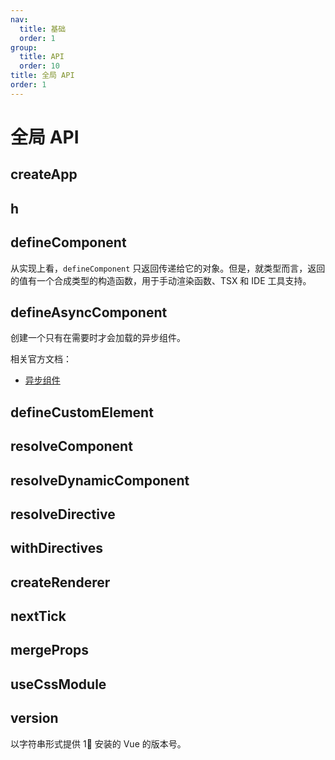 ```yaml
---
nav:
  title: 基础
  order: 1
group:
  title: API
  order: 10
title: 全局 API
order: 1
---
```


# 全局 API

## createApp

## h

## defineComponent

从实现上看，`defineComponent` 只返回传递给它的对象。但是，就类型而言，返回的值有一个合成类型的构造函数，用于手动渲染函数、TSX 和 IDE 工具支持。

## defineAsyncComponent

创建一个只有在需要时才会加载的异步组件。

相关官方文档：

- [异步组件](https://vue3js.cn/docs/zh/guide/migration/async-components.html)

## defineCustomElement

## resolveComponent

## resolveDynamicComponent

## resolveDirective

## withDirectives

## createRenderer

## nextTick

## mergeProps

## useCssModule

## version

以字符串形式提供 1⃣️ 安装的 Vue 的版本号。
